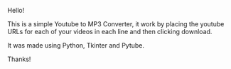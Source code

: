 Hello!

This is a simple Youtube to MP3 Converter, it work by placing the youtube URLs for each of your videos in each line and then clicking download.

It was made using Python, Tkinter and Pytube.

Thanks!
